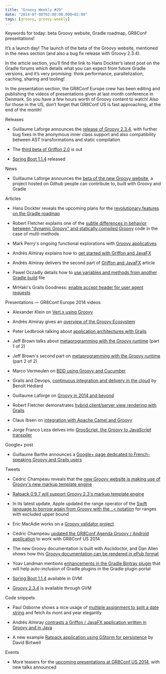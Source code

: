 ```yaml
---
title: "Groovy Weekly #29"
date: "2014-07-08T03:00:00.000+02:00"
tags: [groovy, groovy-weekly]
---
```


Keywords for today: beta Groovy website, Gradle roadmap, GR8Conf presentations!

  

It’s a launch day! The launch of the beta of the Groovy website, mentioned in the news section (and also a bug fix release with Groovy 2.3.4).

  

In the article section, you’ll find the link to Hans Dockter’s latest post on the Gradle forums which details what you can expect from future Gradle versions, and it’s very promising: think performance, parallelization, caching, sharing and tooling!

  

In the presentation section, the GR8Conf Europe crew has been editing and publishing the videos of presentations given at last month conference in Denmark. So you have a few hours worth of Groovy content to watch! Also for those in the US, don’t forget that GR8Conf US is fast approaching, at the end of the month!

Releases

*   Guillaume Laforge announces the [release of Groovy 2.3.4](http://glaforge.appspot.com/article/groovy-2-3-4-is-out), with further bug fixes in the anonymous inner class support and also compatibility between AST transformations and static compilation
    
*   The [third beta of Griffon 2.0](http://docs.codehaus.org/display/GRIFFON/2014/07/03/Griffon+2.0.0.BETA3+Released) is out
    
*   [Spring Boot 1.1.4](https://spring.io/blog/2014/07/08/spring-boot-1-1-4-released) released
    

News

*   Guillaume Laforge announces the [beta of the new Groovy website](http://glaforge.appspot.com/article/a-new-groovy-website-in-beta), a project hosted on Github people can contribute to, built with Groovy and Gradle
    

Articles

*   Hans Dockter reveals the upcoming plans for the [revolutionary features on the Gradle roadmap](http://forums.gradle.org/gradle/topics/revolutionary_new_gradle_features_on_the_2014_roadmap)
    
*   Robert Fletcher explains one of the [subtle differences in behavior between "dynamic Groovy" and statically compiled Groovy](http://blog.freeside.co/post/91127019156/compilestatic-and-polymorphic-method-dispatch) code in the case of multi-methods
    
*   Mark Perry's ongoing functional explorations with [Groovy applicatives](http://mperry.github.io/2014/07/02/groovy-applicatives.html)
    
*   Andrés Almiray explains how to [get started with Griffon and JavaFX](http://www.jroller.com/aalmiray/entry/getting_started_with_griffon_and)
    
*   Andrés Almiray delivers the second part of [Griffon and JavaFX](http://www.jroller.com/aalmiray/entry/getting_started_with_griffon_and1) article
    
*   Pawel Oczadly details how to [use variables and methods from another Gradle build](http://paweloczadly.github.io/dev/2014/07/03/gradle-how-to-use-variables-and-methods-from-another-gradle-file/) file
    
*   MrHaki's Grails Goodness: [enable accept header for user agent requests](http://mrhaki.blogspot.fr/2014/07/grails-goodness-enable-accept-header.html)
    

Presentations — GR8Conf Europe 2014 videos

*   Alexander Klein on [Vert.x using Groovy](https://twitter.com/gr8conf/status/486086506608459780)
    
*   Andrés Almiray gives an [overview of the Groovy Ecosystem](https://twitter.com/gr8conf/status/485050696236929024)
    
*   Peter Ledbrook talking about [application architectures with Grails](https://twitter.com/gr8conf/status/485044283917885440)
    
*   Jeff Brown talks about [metaprogramming with the Groovy runtime](https://twitter.com/gr8conf/status/486085532137426944) (part 1 of 2)
    
*   Jeff Brown's second part on [metaprogramming with the Groovy runtime](https://twitter.com/gr8conf/status/486085531193708544) (part 2 of 2)
    
*   Marco Vermeulen on [BDD using Groovy and Cucumber](https://twitter.com/gr8conf/status/486425245717233664)
    
*   Grails and Devops, [continuous integration and delivery in the cloud](https://twitter.com/gr8conf/status/486424949058322432) by Benoît Hédiard
    
*   Guillaume Laforge on [Groovy in 2014 and beyond](https://twitter.com/gr8conf/status/485475403864104960)
    
*   Robert Fletcher demonstrates [hybrid client/server view rendering with Grails](https://twitter.com/gr8conf/status/485335393315717120)
    
*   Claus Ibsen on [integration with Apache Camel and Groovy](https://twitter.com/gr8conf/status/485166038510620672)
    
*   Jorge Franco Leza delves into [GrooScript, the Groovy to JavaScript transpiler](https://twitter.com/gr8conf/status/485160698205327360)
    

Google+ post

*   Guillaume Barthe announces a [Google+ page dedicated to French-speaking Groovy and Grails users](https://plus.google.com/u/0/b/100737441520485064384/100737441520485064384/posts)
    

Tweets

*   Cédric Champeau reveals that the [new Groovy website is making use of Groovy's new markup template engine](https://twitter.com/cedricchampeau/status/486583986979090432)
    
*   [Ratpack 0.9.7 will support Groovy 2.3's markup template engine](https://twitter.com/ratpackweb/status/484289839500513280)
    
*   In its latest update, Apple updated the range operator of the [Swift language to borrow again from Groovy with the ..< notation](https://twitter.com/practicalswift/status/486479638760140800) for ranges with excluded upper bound
    
*   Eric MacAdie works on a [Groovy validator project](http://www.macadie.net/2014/07/02/more-on-groovy-validation/)
    
*   Cédric Champeau [updated the GR8Conf Agenda Groovy / Android application](https://twitter.com/cedricchampeau/status/485360654266945536) to work with GR8Conf US 2014
    
*   The new Groovy documentation is built with Asciidoctor, and Dan Allen shows how this [Groovy documentation can be rendered in ePub format](https://twitter.com/mojavelinux/status/485197497594171392)
    
*   Yoav Landman mentions [enhancements in the Gradle Bintray plugin](https://twitter.com/_yoav_/status/485185270283657216) that will help auto-inclusion of Gradle plugins in the Gradle plugin portal
    
*   [Spring Boot 1.1.4](https://twitter.com/gvmtool/status/486585262580195328) available in GVM
    
*   [Groovy 2.3.4](https://twitter.com/gvmtool/status/486584287689719810) is available through GVM
    

Code snippets

*   Paul Osborne shows a nice usage of [multiple assignment to split a date string](https://twitter.com/posbornet/status/484294950772023296) and fetch its mont and year elegantly
    
*   Andrés Almiray [contrasts a Griffon / JavaFX application written in Groovy and in Java](https://twitter.com/aalmiray/status/484778706339381248)
    
*   A new example [Ratpack application using GStorm for persistence](https://github.com/dbirtwell/trackmystuff_ratpack_with_db) by David Birtwell
    

Events

*   More teasers for the [upcoming presentations at GR8Conf US 2014](https://storify.com/glaforge/more-gr8conf-us-teasers), with new talks announced